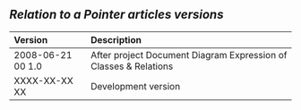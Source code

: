 ﻿## ***Relation to a Pointer articles versions***


|**Version**|**Description**|
| :- | :- |
|2008-06-21 00  1.0|After project Document Diagram Expression of Classes & Relations|
|XXXX-XX-XX XX|Development version|

